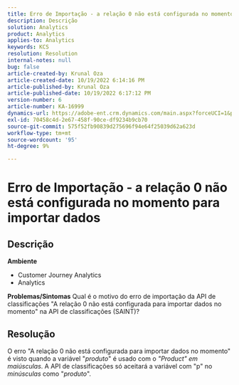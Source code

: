 ```yaml
---
title: Erro de Importação - a relação 0 não está configurada no momento para importar dados
description: Descrição
solution: Analytics
product: Analytics
applies-to: Analytics
keywords: KCS
resolution: Resolution
internal-notes: null
bug: false
article-created-by: Krunal Oza
article-created-date: 10/19/2022 6:14:16 PM
article-published-by: Krunal Oza
article-published-date: 10/19/2022 6:17:12 PM
version-number: 6
article-number: KA-16999
dynamics-url: https://adobe-ent.crm.dynamics.com/main.aspx?forceUCI=1&pagetype=entityrecord&etn=knowledgearticle&id=aab9e5d1-d94f-ed11-bba2-00224808679b
exl-id: 70458c4d-2e67-458f-90ce-df9234b9cb70
source-git-commit: 575f52fb90839d275696f94e64f25039d62a623d
workflow-type: tm+mt
source-wordcount: '95'
ht-degree: 9%

---
```


# Erro de Importação - a relação 0 não está configurada no momento para importar dados

## Descrição

<b>Ambiente</b>
- Customer Journey Analytics
- Analytics



<b>Problemas/Sintomas</b>
Qual é o motivo do erro de importação da API de classificações &quot;A relação 0 não está configurada para importar dados no momento&quot; na API de classificações (SAINT)?


## Resolução


O erro &quot;A relação 0 não está configurada para importar dados no momento&quot; é visto quando a variável &quot;*produto*&quot; é usado com o *&quot;Product&quot; em maiúsculas*. A API de classificações só aceitará a variável com &quot;p&quot; no *minúsculas* como &quot;*produto*&quot;.

